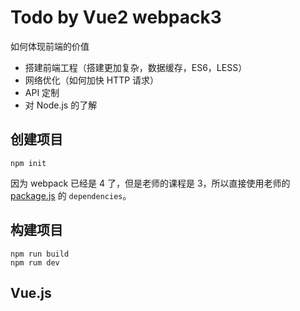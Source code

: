 # Todo by Vue2 webpack3

如何体现前端的价值

- 搭建前端工程（搭建更加复杂，数据缓存，ES6，LESS）
- 网络优化（如何加快 HTTP 请求）
- API 定制
- 对 Node.js 的了解

## 创建项目

```
npm init
```

因为 webpack 已经是 4 了，但是老师的课程是 3，所以直接使用老师的 [package.js](https://github.com/caitianxu/vue-core/blob/master/package.json) 的 `dependencies`。

## 构建项目

```
npm run build
npm rum dev
```

## Vue.js
